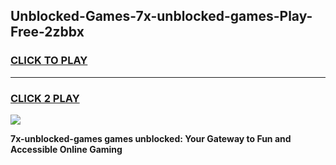 
## Unblocked-Games-7x-unblocked-games-Play-Free-2zbbx
<h3>
<a href="https://premium76.site?title=7x-unblocked-games&ref=17A">CLICK TO PLAY</a></h3>
<hr>

<h3>
<a href="https://premium76.site?title=7x-unblocked-games&ref=17A">CLICK 2 PLAY</a>
  
</h3>

<a href="https://premium76.site?title=7x-unblocked-games&ref=17A"><img src="https://clearcache.store/games.png"></a>


**7x-unblocked-games games unblocked: Your Gateway to Fun and Accessible Online Gaming**
